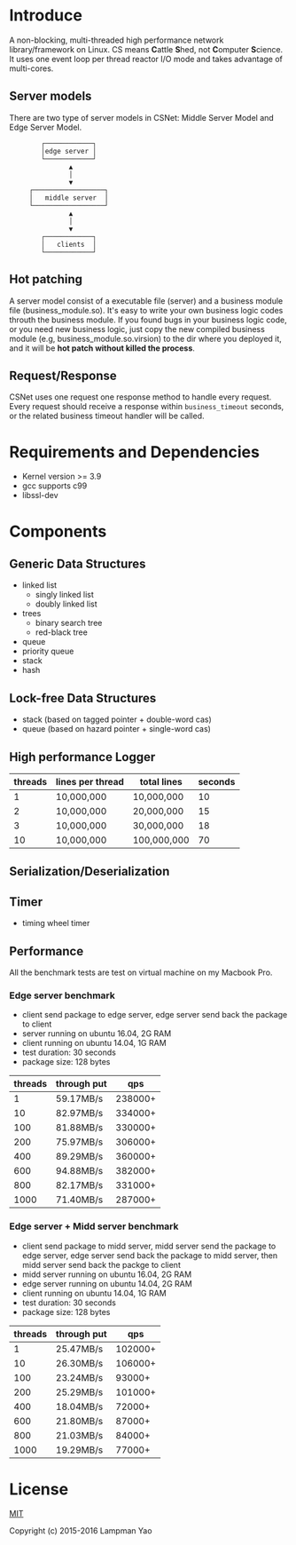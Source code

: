 # Introduce
A non-blocking, multi-threaded high performance network library/framework on Linux.
CS means **C**attle **S**hed, not **C**omputer **S**cience.
It uses one event loop per thread reactor I/O mode and takes advantage of multi-cores.

## Server models
There are two type of server models in CSNet: Middle Server Model and Edge Server Model.

            ┌────────────┐
            │edge server │
            └────────────┘
                   ▲
                   │
                   ▼
         ┌──────────────────┐
         │   middle server  │
         └──────────────────┘
                   ▲
                   │
                   ▼
            ┌────────────┐
            │   clients  │
            └────────────┘


## Hot patching
A server model consist of a executable file (server) and a business module file (business_module.so). It's easy to
write your own business logic codes throuth the business module. If you found bugs in your business logic code, or you
need new business logic, just copy the new compiled business module (e.g, business_module.so.virsion) to the dir where
you deployed it, and it will be **hot patch without killed the process**.

## Request/Response
CSNet uses one request one response method to handle every request. Every request should receive a response within
`business_timeout` seconds, or the related business timeout handler will be called.


# Requirements and Dependencies
- Kernel version >= 3.9
- gcc supports c99
- libssl-dev


# Components
## Generic Data Structures
- linked list
  * singly linked list
  * doubly linked list
- trees
  * binary search tree
  * red-black tree
- queue
- priority queue
- stack
- hash

## Lock-free Data Structures
- stack (based on tagged pointer + double-word cas)
- queue (based on hazard pointer + single-word cas)

## High performance Logger
| threads | lines per thread | total lines | seconds |
|---------|------------------|-------------|---------|
|1        | 10,000,000       | 10,000,000  | 10      |
|2        | 10,000,000       | 20,000,000  | 15      |
|3        | 10,000,000       | 30,000,000  | 18      |
|10       | 10,000,000       | 100,000,000 | 70      |

## Serialization/Deserialization

## Timer
- timing wheel timer

## Performance
All the benchmark tests are test on virtual machine on my Macbook Pro.

### Edge server benchmark
- client send package to edge server, edge server send back the package to client
- server running on ubuntu 16.04, 2G RAM
- client running on ubuntu 14.04, 1G RAM
- test duration: 30 seconds
- package size: 128 bytes

| threads | through put | qps     |
|---------|-------------|---------|
| 1       | 59.17MB/s   | 238000+ |
| 10      | 82.97MB/s   | 334000+ |
| 100     | 81.88MB/s   | 330000+ |
| 200     | 75.97MB/s   | 306000+ |
| 400     | 89.29MB/s   | 360000+ |
| 600     | 94.88MB/s   | 382000+ |
| 800     | 82.17MB/s   | 331000+ |
| 1000    | 71.40MB/s   | 287000+ |

### Edge server + Midd server benchmark
- client send package to midd server, midd server send the package to edge server, edge server send back the package to midd server, then midd server send back the packge to client
- midd server running on ubuntu 16.04, 2G RAM
- edge server running on ubuntu 14.04, 2G RAM
- client running on ubuntu 14.04, 1G RAM
- test duration: 30 seconds
- package size: 128 bytes

| threads | through put | qps     |
|---------|-------------|---------|
| 1       | 25.47MB/s   | 102000+ |
| 10      | 26.30MB/s   | 106000+ |
| 100     | 23.24MB/s   | 93000+  |
| 200     | 25.29MB/s   | 101000+ |
| 400     | 18.04MB/s   | 72000+  |
| 600     | 21.80MB/s   | 87000+  |
| 800     | 21.03MB/s   | 84000+  |
| 1000    | 19.29MB/s   | 77000+  |

# License

[MIT](http://opensource.org/licenses/MIT)

Copyright (c) 2015-2016 Lampman Yao
